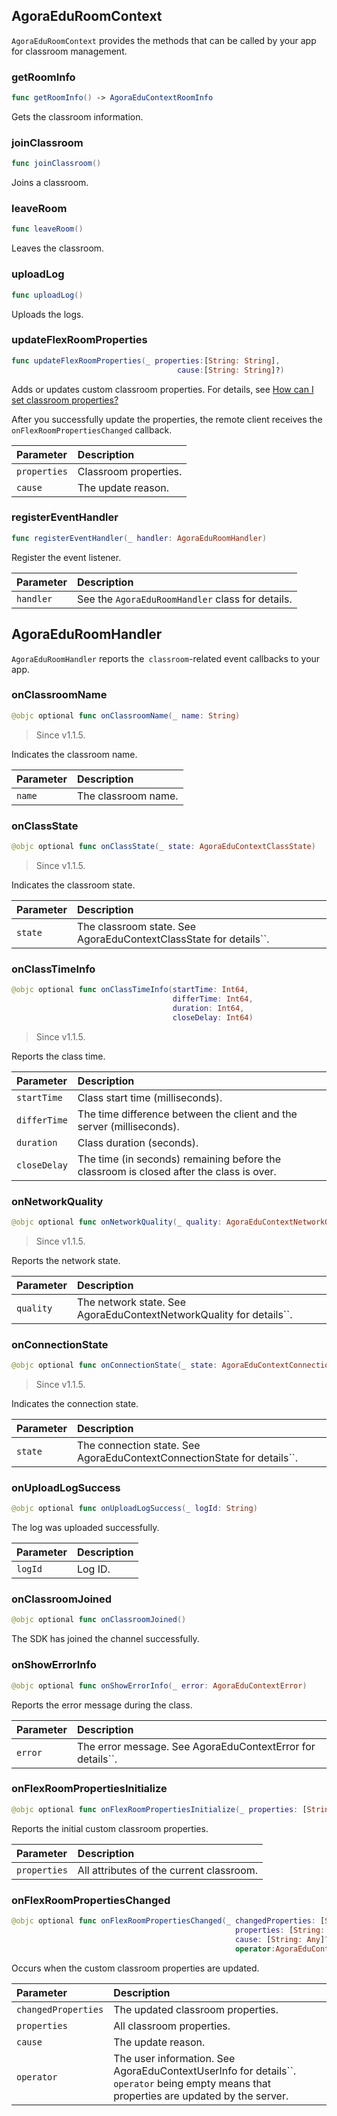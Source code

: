 ## AgoraEduRoomContext

`AgoraEduRoomContext` provides the methods that can be called by your app for classroom management.

### getRoomInfo

```swift
func getRoomInfo() -> AgoraEduContextRoomInfo
```

Gets the classroom information.

### joinClassroom

```swift
func joinClassroom()
```

Joins a classroom.

### leaveRoom

```swift
func leaveRoom()
```

Leaves the classroom.

### uploadLog

```swift
func uploadLog()
```

Uploads the logs.

### updateFlexRoomProperties

```swift
func updateFlexRoomProperties(_ properties:[String: String],
                                     cause:[String: String]?)
```

Adds or updates custom classroom properties. For details, see [How can I set classroom properties? ](/en/agora-class/faq/agora_class_custom_properties)

After you successfully update the properties, the remote client receives the `onFlexRoomPropertiesChanged` callback.

| Parameter | Description |
| :----------- | :--------- |
| `properties` | Classroom properties. |
| `cause` | The update reason. |

### registerEventHandler

```swift
func registerEventHandler(_ handler: AgoraEduRoomHandler)
```

Register the event listener.

| Parameter | Description |
| :-------- | :------------------------------ |
| `handler` | See the `AgoraEduRoomHandler` class for details. |


## AgoraEduRoomHandler

`AgoraEduRoomHandler` reports the` classroom`-related event callbacks to your app.

### onClassroomName

```swift
@objc optional func onClassroomName(_ name: String)
```

> Since v1.1.5.

Indicates the classroom name.

| Parameter | Description |
| :----- | :--------- |
| `name` | The classroom name. |

### onClassState

```swift
@objc optional func onClassState(_ state: AgoraEduContextClassState)
```

> Since v1.1.5.

Indicates the classroom state.

| Parameter | Description |
| :------ | :------------------------------------------- |
| `state` | The classroom state. See AgoraEduContextClassState for details``. |

### onClassTimeInfo

```swift
@objc optional func onClassTimeInfo(startTime: Int64,
                                    differTime: Int64,
                                    duration: Int64,
                                    closeDelay: Int64)
```

> Since v1.1.5.

Reports the class time.

| Parameter | Description |
| :----------- | :--------------------------------------- |
| `startTime` | Class start time (milliseconds). |
| `differTime` | The time difference between the client and the server (milliseconds). |
| `duration` | Class duration (seconds). |
| `closeDelay` | The time (in seconds) remaining before the classroom is closed after the class is over. |

### onNetworkQuality

```swift
@objc optional func onNetworkQuality(_ quality: AgoraEduContextNetworkQuality)
```

> Since v1.1.5.

Reports the network state.

| Parameter | Description |
| :-------- | :----------------------------------------------- |
| `quality` | The network state. See AgoraEduContextNetworkQuality for details``. |

### onConnectionState

```swift
@objc optional func onConnectionState(_ state: AgoraEduContextConnectionState)
```

> Since v1.1.5.

Indicates the connection state.

| Parameter | Description |
| :------ | :------------------------------------------------ |
| `state` | The connection state. See AgoraEduContextConnectionState for details``. |

### onUploadLogSuccess

```swift
@objc optional func onUploadLogSuccess(_ logId: String)
```

The log was uploaded successfully.

| Parameter | Description |
| :------ | :-------- |
| `logId` | Log ID. |

### onClassroomJoined

```swift
@objc optional func onClassroomJoined()
```

The SDK has joined the channel successfully.

### onShowErrorInfo

```swift
@objc optional func onShowErrorInfo(_ error: AgoraEduContextError)
```

Reports the error message during the class.

| Parameter | Description |
| :------ | :-------------------------------------- |
| `error` | The error message. See AgoraEduContextError for details``. |

### onFlexRoomPropertiesInitialize

```swift
@objc optional func onFlexRoomPropertiesInitialize(_ properties: [String: Any])
```

Reports the initial custom classroom properties.

| Parameter | Description |
| :----------- | :------------------- |
| `properties` | All attributes of the current classroom. |

### onFlexRoomPropertiesChanged

```swift
@objc optional func onFlexRoomPropertiesChanged(_ changedProperties: [String: Any],
                                                  properties: [String: Any],
                                                  cause: [String: Any]?,
                                                  operator:AgoraEduContextUserInfo?)
```

Occurs when the custom classroom properties are updated.

| Parameter | Description |
| :------------------ | :----------------------------------------------------------- |
| `changedProperties` | The updated classroom properties. |
| `properties` | All classroom properties. |
| `cause` | The update reason. |
| `operator` | The user information. See AgoraEduContextUserInfo for details``. `operator` being empty means that properties are updated by the server. |

